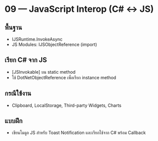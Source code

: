 # 09 — JavaScript Interop (C# <-> JS)

## พื้นฐาน
- IJSRuntime.InvokeAsync
- JS Modules: IJSObjectReference (import)

## เรียก C# จาก JS
- [JSInvokable] บน static method
- ใช้ DotNetObjectReference เพื่อเรียก instance method

## กรณีใช้งาน
- Clipboard, LocalStorage, Third-party Widgets, Charts

## แบบฝึก
- เขียนโมดูล JS สำหรับ Toast Notification และเรียกใช้จาก C# พร้อม Callback
